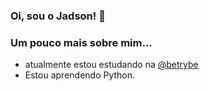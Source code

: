 ### Oi, sou o Jadson! 👋

### Um pouco mais sobre mim...

 - atualmente estou estudando na [@betrybe](https://www.betrybe.com/)
 - Estou aprendendo Python.
